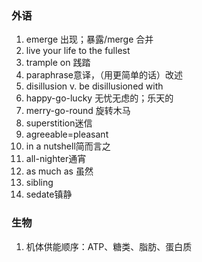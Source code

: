 ### 外语

1. emerge 出现；暴露/merge 合并
2. live your life to the fullest
3. trample on 践踏
4. paraphrase意译，（用更简单的话）改述
5. disillusion v.  be disillusioned with
6. happy-go-lucky 无忧无虑的；乐天的
7. merry-go-round 旋转木马
8. superstition迷信
9. agreeable=pleasant
10. in a nutshell简而言之
11. all-nighter通宵
12. as much as 虽然 
13. sibling
14. sedate镇静

### 生物

1. 机体供能顺序：ATP、糖类、脂肪、蛋白质
